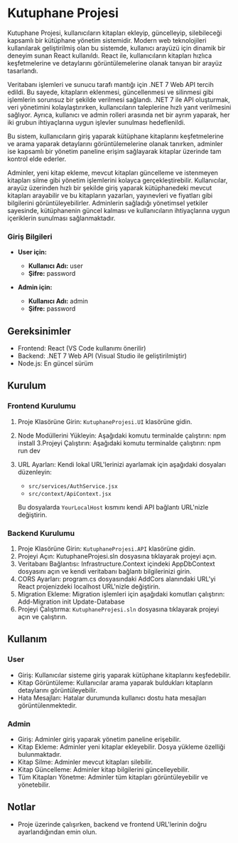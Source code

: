 # Kutuphane Projesi

Kutuphane Projesi, kullanıcıların kitapları ekleyip, güncelleyip, silebileceği kapsamlı bir kütüphane yönetim sistemidir. Modern web teknolojileri kullanılarak geliştirilmiş olan bu sistemde, kullanıcı arayüzü için dinamik bir deneyim sunan React kullanıldı. React ile, kullanıcıların kitapları hızlıca keşfetmelerine ve detaylarını görüntülemelerine olanak tanıyan bir arayüz tasarlandı.

Veritabanı işlemleri ve sunucu tarafı mantığı için .NET 7 Web API tercih edildi. Bu sayede, kitapların eklenmesi, güncellenmesi ve silinmesi gibi işlemlerin sorunsuz bir şekilde verilmesi sağlandı. .NET 7 ile API oluşturmak, veri yönetimini kolaylaştırırken, kullanıcıların taleplerine hızlı yanıt verilmesini sağlıyor. Ayrıca, kullanıcı ve admin rolleri arasında net bir ayrım yaparak, her iki grubun ihtiyaçlarına uygun işlevler sunulması hedeflenildi.

Bu sistem, kullanıcıların giriş yaparak kütüphane kitaplarını keşfetmelerine ve arama yaparak detaylarını görüntülemelerine olanak tanırken, adminler ise kapsamlı bir yönetim paneline erişim sağlayarak kitaplar üzerinde tam kontrol elde ederler.

Adminler, yeni kitap ekleme, mevcut kitapları güncelleme ve istenmeyen kitapları silme gibi yönetim işlemlerini kolayca gerçekleştirebilir. Kullanıcılar, arayüz üzerinden hızlı bir şekilde giriş yaparak kütüphanedeki mevcut kitapları arayabilir ve bu kitapların yazarları, yayınevleri ve fiyatları gibi bilgilerini görüntüleyebilirler. Adminlerin sağladığı yönetimsel yetkiler sayesinde, kütüphanenin güncel kalması ve kullanıcıların ihtiyaçlarına uygun içeriklerin sunulması sağlanmaktadır.

### Giriş Bilgileri

- **User için:**
  - **Kullanıcı Adı:** user
  - **Şifre:** password

- **Admin için:**
  - **Kullanıcı Adı:** admin
  - **Şifre:** password


## Gereksinimler

- Frontend: React (VS Code kullanımı önerilir)
- Backend: .NET 7 Web API (Visual Studio ile geliştirilmiştir)
- Node.js: En güncel sürüm

## Kurulum

### Frontend Kurulumu

1. Proje Klasörüne Girin: `KutuphaneProjesi.UI` klasörüne gidin.
2. Node Modüllerini Yükleyin: Aşağıdaki komutu terminalde çalıştırın:
   npm install
3.Projeyi Çalıştırın: Aşağıdaki komutu terminalde çalıştırın:
   npm run dev
4. URL Ayarları: Kendi lokal URL'lerinizi ayarlamak için aşağıdaki dosyaları düzenleyin:
   - `src/services/AuthService.jsx`
   - `src/context/ApiContext.jsx`
   
   Bu dosyalarda `YourLocalHost` kısmını kendi API bağlantı URL'nizle değiştirin.

### Backend Kurulumu

1. Proje Klasörüne Girin: `KutuphaneProjesi.API` klasörüne gidin.
2. Projeyi Açın: KutuphaneProjesi.sln dosyasına tıklayarak projeyi açın.
3. Veritabanı Bağlantısı: Infrastructure.Context içindeki AppDbContext dosyasını açın ve kendi veritabanı bağlantı bilgilerinizi girin.
4. CORS Ayarları: program.cs dosyasındaki AddCors alanındaki URL'yi React projenizdeki localhost URL'nizle değiştirin.
5. Migration Ekleme: Migration işlemleri için aşağıdaki komutları çalıştırın:
   Add-Migration init
   Update-Database
6. Projeyi Çalıştırma: `KutuphaneProjesi.sln` dosyasına tıklayarak projeyi açın ve çalıştırın.

## Kullanım

### User

- Giriş: Kullanıcılar sisteme giriş yaparak kütüphane kitaplarını keşfedebilir.
- Kitap Görüntüleme: Kullanıcılar arama yaparak buldukları kitapların detaylarını görüntüleyebilir.
- Hata Mesajları: Hatalar durumunda kullanıcı dostu hata mesajları görüntülenmektedir.

### Admin

- Giriş: Adminler giriş yaparak yönetim paneline erişebilir.
- Kitap Ekleme: Adminler yeni kitaplar ekleyebilir. Dosya yükleme özelliği bulunmaktadır.
- Kitap Silme: Adminler mevcut kitapları silebilir.
- Kitap Güncelleme: Adminler kitap bilgilerini güncelleyebilir.
- Tüm Kitapları Yönetme: Adminler tüm kitapları görüntüleyebilir ve yönetebilir.

## Notlar

- Proje üzerinde çalışırken, backend ve frontend URL'lerinin doğru ayarlandığından emin olun.
